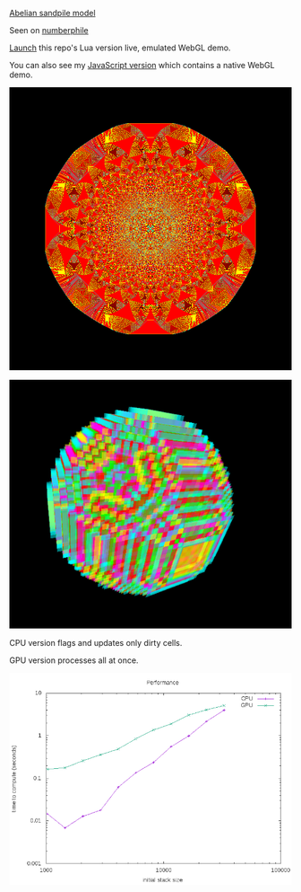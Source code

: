 [Abelian sandpile model](https://en.wikipedia.org/wiki/Abelian_sandpile_model)

Seen on [numberphile](https://www.youtube.com/watch?v=1MtEUErz7Gg)

[Launch](https://thenumbernine.github.io/glapp/index.html?dir=/topple&file=topple-glsl.lua) this repo's Lua version live, emulated WebGL demo.

You can also see my [JavaScript version](https://github.com/thenumbernine/topple-js) which contains a native WebGL demo.

![](images/1048576.png)

![](images/3D.png)

CPU version flags and updates only dirty cells.

GPU version processes all at once.

![](results.png)
